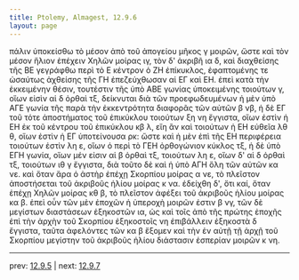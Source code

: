 ```yaml
---
title: Ptolemy, Almagest, 12.9.6
layout: page
---
```


πάλιν ὑποκείσθω τὸ μέσον ἀπὸ τοῦ ἀπογείου μῆκος γ μοιρῶν, ὥστε καὶ τὸν μέσον ἥλιον ἐπέχειν Χηλῶν μοίρας ιγ, τὸν δ' ἀκριβῆ ια δ, καὶ διαχθείσης τῆς ΒΕ γεγράφθω περὶ τὸ Ε κέντρον ὁ ΖΗ ἐπίκυκλος, ἐφαπτομένης τε ὡσαύτως ἀχθείσης τῆς ΓΗ ἐπεζεύχθωσαν αἱ ΕΓ καὶ ΕΗ. ἐπεὶ κατὰ τὴν ἐκκειμένην θέσιν, τουτέστιν τῆς ὑπὸ ΑΒΕ γωνίας ὑποκειμένης τοιούτων γ, οἵων εἰσὶν αἱ δ ὀρθαὶ τξ, δείκνυται διὰ τῶν προεφωδευμένων ἡ μὲν ὑπὸ ΑΓΕ γωνία τῆς παρὰ τὴν ἐκκεντρότητα διαφορᾶς τῶν αὐτῶν β νβ, ἡ δὲ ΕΓ τοῦ τότε ἀποστήματος τοῦ ἐπικύκλου τοιούτων ξη νη ἔγγιστα, οἵων ἐστὶν ἡ ΕΗ ἐκ τοῦ κέντρου τοῦ ἐπικύκλου κβ λ, εἴη ἂν καὶ τοιούτων ἡ ΕΗ εὐθεῖα λθ θ, οἵων ἐστὶν ἡ ΕΓ ὑποτείνουσα ρκ: ὥστε καὶ ἡ μὲν ἐπὶ τῆς ΕΗ περιφέρεια τοιούτων ἐστὶν λη ε, οἵων ὁ περὶ τὸ ΓΕΗ ὀρθογώνιον κύκλος τξ, ἡ δὲ ὑπὸ ΕΓΗ γωνία, οἵων μέν εἰσιν αἱ β ὀρθαὶ τξ, τοιούτων λη ε, οἵων δ' αἱ δ ὀρθαὶ τξ, τοιούτων ιθ γ ἔγγιστα, διὰ τοῦτο δὲ καὶ ἡ ὑπὸ ΑΓΗ ὅλη τῶν αὐτῶν κα νε. καὶ ὅταν ἄρα ὁ ἀστὴρ ἐπέχῃ Σκορπίου μοίρας α νε, τὸ πλεῖστον ἀποστήσεται τοῦ ἀκριβοῦς ἡλίου μοίρας κ να. ἐδείχθη δ', ὅτι καί, ὅταν ἐπέχῃ Χηλῶν μοίρας κθ β, τὸ πλεῖστον ἀφέξει τοῦ ἀκριβοῦς ἡλίου μοίρας κα β. ἐπεὶ οὖν τῶν μὲν ἐποχῶν ἡ ὑπεροχὴ μοιρῶν ἐστιν β νγ, τῶν δὲ μεγίστων διαστάσεων ἑξηκοστῶν ια, ὡς καὶ τοῖς ἀπὸ τῆς πρώτης ἐποχῆς ἐπὶ τὴν ἀρχὴν τοῦ Σκορπίου ἑξηκοστοῖς νη ἐπιβάλλειν ἑξηκοστὰ δ ἔγγιστα, ταῦτα ἀφελόντες τῶν κα β ἕξομεν καὶ τὴν ἐν αὐτῇ τῇ ἀρχῇ τοῦ Σκορπίου μεγίστην τοῦ ἀκριβοῦς ἡλίου διάστασιν ἑσπερίαν μοιρῶν κ νη. 

---

prev: [12.9.5](../12.9.5/) | next: [12.9.7](../12.9.7/)

